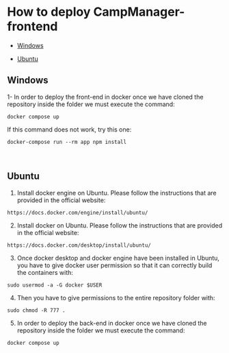 # How to deploy CampManager-frontend

* [Windows](#windows)

* [Ubuntu](#ubuntu)

## Windows
1- In order to deploy the front-end in docker once we have cloned the repository inside the folder we must execute the command:
```
docker compose up
```
If this command does not work, try this one:
```
docker-compose run --rm app npm install
```
<br/>

## Ubuntu
1. Install docker engine on Ubuntu. Please follow the instructions that are provided in the official website:
```
https://docs.docker.com/engine/install/ubuntu/
```
2. Install docker on Ubuntu. Please follow the instructions that are provided in the official website:
```
https://docs.docker.com/desktop/install/ubuntu/
```
3. Once docker desktop and docker engine have been installed in Ubuntu, you have to give docker user permission so that it can correctly build the containers with:
```
sudo usermod -a -G docker $USER
```
4. Then you have to give permissions to the entire repository folder with:
```
sudo chmod -R 777 .
```
5. In order to deploy the back-end in docker once we have cloned the repository inside the folder we must execute the command:
```
docker compose up
```